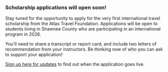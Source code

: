 ### Scholarship applications will open soon!

Stay tuned for the opportunity to apply for the very first international travel scholarship from the Atlas Travel Foundation. Applications will be open to students living in Shawnee County who are participating in an international program in 2026. 

You'll need to share a transcript or report card, and include two letters of recommendation from your instructors. Be thinking now of who you can ask to support your application! 

[Sign up here for updates](https://mailchi.mp/8e010a4ececd/subscribe) to find out when the application goes live. 
